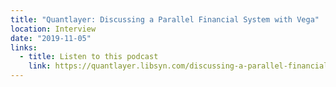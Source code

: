 ```yaml
---
title: "Quantlayer: Discussing a Parallel Financial System with Vega"
location: Interview
date: "2019-11-05"
links:
  - title: Listen to this podcast
    link: https://quantlayer.libsyn.com/discussing-a-parallel-financial-system-with-barney-mannerings-from-vega-protocol
---
```

